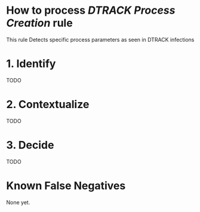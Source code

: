 # How to process *DTRACK Process Creation* rule
This rule Detects specific process parameters as seen in DTRACK infections

# 1. Identify
TODO

# 2. Contextualize
TODO

# 3. Decide
TODO

# Known False Negatives
None yet.
